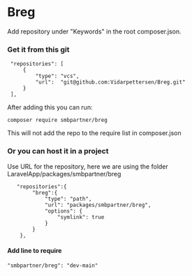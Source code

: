 # Breg
Add repository under "Keywords" in the root composer.json. 
 
  
### Get it from this git
```
 "repositories": [
     {
         "type": "vcs",
         "url":  "git@github.com:Vidarpettersen/Breg.git"
     }
 ],
```
After adding this you can run:
```
composer require smbpartner/breg
```
This will not add the repo to the require list in composer.json


### Or you can host it in a project  
Use URL for the repository, here we are using the folder LaravelApp/packages/smbpartner/breg 
```
   "repositories":{
        "breg":{
            "type": "path",
            "url": "packages/smbpartner/breg",
            "options": {
                "symlink": true
            }
        }
    },
```

#### Add line to require
```
"smbpartner/breg": "dev-main"
```

